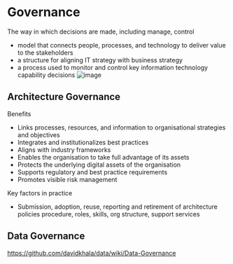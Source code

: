 # Governance

The way in which decisions are made, including manage, control


- model that connects people, processes, and technology to deliver value to the stakeholders
- a structure for aligning IT strategy with business strategy
- a process used to monitor and control key information technology capability decisions
![image](https://github.com/davidkhala/davidkhala/assets/7227589/cfc753bb-6197-40c9-bf50-5ab88dc488c5)

## Architecture Governance

Benefits

- Links processes, resources, and information to organisational strategies and objectives
- Integrates and institutionalizes best practices
- Aligns with industry frameworks
- Enables the organisation to take full advantage of its assets
- Protects the underlying digital assets of the organisation
- Supports regulatory and best practice requirements
- Promotes visible risk management

Key factors in practice

- Submission, adoption, reuse, reporting and retirement of architecture policies procedure, roles, skills, org structure, support services


## Data Governance
https://github.com/davidkhala/data/wiki/Data-Governance
